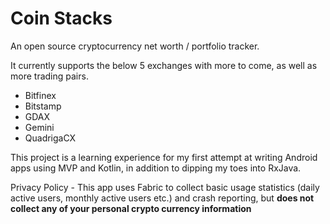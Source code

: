 # Coin Stacks

An open source cryptocurrency net worth / portfolio tracker.

It currently supports the below 5 exchanges with more to come, as well as more trading pairs.

* Bitfinex
* Bitstamp 
* GDAX 
* Gemini 
* QuadrigaCX

This project is a learning experience for my first attempt at writing Android apps using MVP and Kotlin, in addition to dipping my toes into RxJava.

Privacy Policy - This app uses Fabric to collect basic usage statistics (daily active users, monthly active users etc.) and crash reporting, but **does not collect any of your personal crypto currency information**

